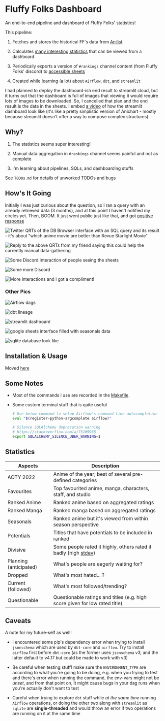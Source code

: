 # Fluffy Folks Dashboard

An end-to-end pipeline and dashboard of Fluffy Folks' statistics!

This pipeline:

1. Fetches and stores the historical FF's data from [Anilist](https://anilist.co/)

2. Calculates [many interesting statistics](#statistics) that can be viewed from a dashboard

3. Periodically exports a version of `#rankings` channel content (from Fluffy Folks' discord) to [accessible sheets](https://docs.google.com/spreadsheets/d/1CUSfaHK2nlhUibzl5yADVuSef7hYPdTqOz4yGJSIE54)

4. Created while learning (a lot) about `Airflow`, `dbt`, and `streamlit`

I had planned to deploy the dashboard-ish end result to streamlit cloud, but it turns out that the dashboard is full of images that viewing it would require lots of images to be downloaded. So, I cancelled that plan and the end result is the data in the sheets. I embed [a video](./assets/10-dashboard-demo.webm) of how the streamlit dashboard look like (it's like a pretty simplistic version of Anichart - mostly because streamlit doesn't offer a way to compose complex structures)

## Why?

1. The statistics seems super interesting!

2. Manual data aggregation in `#rankings` channel seems painful and not as complete

3. I'm learning about pipelines, SQLs, and dashboarding stuffs

See `TODOs.md` for details of unworked TODOs and bugs

## How's It Going

Initially I was just curious about the question, so I ran a query with an already retrieved data (3 months), and at this point I haven't notified my circles yet. Then, BOOM. It just went public just like that, and got [positive response](https://twitter.com/gyrowayne/status/1645010774144983041)

![Twitter QRTs of the DB Browser interface with an SQL query and its result - it's about "which anime movie are better than Revue Starlight Movie"](./assets/1-twitter-qrt.png)

![Reply to the above QRTs from my friend saying this could help the currently manual data-gathering](./assets/2-twitter-qrt-continued.png)

![Some Discord interaction of people seeing the sheets](./assets/6-discord-interactions.png)

![Some more Discord](./assets/7-more-discord-interaction.png)

![More interactions and I got a compliment!](./assets/9-more-interactions-and-compliment.png)

### Other Pics

![Airflow dags](./assets/3-airflow-dags.png)

![dbt lineage](./assets/4-dbt-lineage.png)

![streamlit dashboard](./assets/5-streamlit-dashboard.png)

![google sheets interface filled with seasonals data](./assets/8-sheets-interface.png)

![sqlite database look like](./assets/11-sqlite-db.png)

## Installation & Usage

Moved [here](./INSTALLATION.md)

## Some Notes

- Most of the commands I use are recorded in the [Makefile](./Makefile).

- Some custom terminal stuff that is quite useful

  ```bash
  # Use below command to setup Airflow's command-line autocompletion
  eval "$(register-python-argcomplete airflow)"

  # Silence SQLAlchemy deprecation warning
  # https://stackoverflow.com/a/75109965
  export SQLALCHEMY_SILENCE_UBER_WARNING=1

## Statistics

| Aspects                | Description |
| -----------            | ----------- |
| AOTY 2022              | Anime of the year; best of several pre-defined categories   |
| Favourites             | Top favourited anime, manga, characters, staff, and studio   |
| Ranked Anime           | Ranked anime based on aggregated ratings    |
| Ranked Manga           | Ranked manga based on aggregated ratings    |
| Seasonals              | Ranked anime but it's viewed from within season perspective   |
| Potentials             | Titles that have potentials to be included in ranked    |
| Divisive               | Some people rated it highly, others rated it badly (high [stdev](https://en.wikipedia.org/wiki/Standard_deviation))   |
| Planning (anticipated) | What's people are eagerly waiting for?   |
| Dropped                | What's most hated... ?   |
| Current (followed)     | What's most followed/trending?   |
| Questionable           | Questionable ratings and titles (e.g. high score given for low rated title)   |

## Caveats

A note for my future-self as well!

- I encountered some pip's dependency error when trying to install `jsonschema` which are used by `dbt-core` and `airflow`. Try to install `airflow` first before `dbt-core` (as the former uses `jsonschema` v3, and the latter default to v4.17 but could be made to work with v3)

- Be careful when testing stuff! make sure the `ENVIRONMENT_TYPE` are according to what you're going to be doing, e.g. when you trying to test and there's error when running the command, the env-vars might not be *unset*, and from that point on, it might cause bugs in your dag runs when you're actually don't want to test

- Careful when trying to explore `dbt` stuff while *at the same time* running `Airflow` operations, or doing the other two along with `streamlit` as `sqlite` are **single-threaded** and would throw an error if two operations are running on it at the same time

